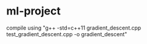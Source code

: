 # ml-project
compile using "g++ -std=c++11 gradient_descent.cpp test_gradient_descent.cpp -o gradient_descent"